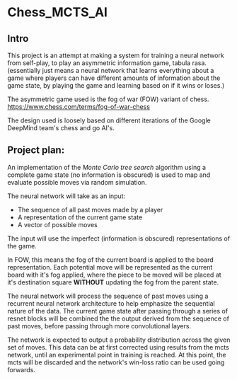 # Chess_MCTS_AI

## Intro
This project is an attempt at making a system for training a neural network from self-play, to play an asymmetric information game, tabula rasa.
(essentially just means a neural network that learns everything about a game where players can have different amounts of information about the game state, by playing the game and learning based on if it wins or loses.)

The asymmetric game used is the fog of war (FOW) variant of chess.
https://www.chess.com/terms/fog-of-war-chess

The design used is loosely based on different iterations of the Google DeepMind team's chess and go AI's.


## Project plan:
An implementation of the *Monte Carlo tree search* algorithm using a complete game state (no information is obscured) is used to map and evaluate possible moves via random simulation.

The neural network will take as an input:
- The sequence of all past moves made by a player
- A representation of the current game state
- A vector of possible moves

The input will use the imperfect (information is obscured) representations of the game. 

In FOW, this means the fog of the current board is applied to the board representation. Each potential move will be represented as the current board with it's fog applied, where the piece to be moved will be placed at it's destination square **WITHOUT** updating the fog from the parent state.

The neural network will process the sequence of past moves using a recurrent neural network architecture to help emphasize the sequential nature of the data. The current game state after passing through a series of resnet blocks will be combined the the output derived from the sequence of past moves, before passing through more convolutional layers.

The network is expected to output a probability distribution across the given set of moves. This data can be at first corrected using results from the mcts network, until an experimental point in training is reached. At this point, the mcts will be discarded and the network's win-loss ratio can be used going forwards.
